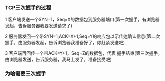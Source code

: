 ### TCP三次握手的过程

1 客户端发送一个SYN=1，Seq=X的数据包到服务器端口(第一次握手，有浏览器发起，告诉服务器我要发送请求了)

2 服务器发回一个带SYN=1,ACK=X+1,Seq=Y的响应包以示传达确认信息(第二次握手，由服务器发起，告诉浏览器我准备好了，你赶紧发送吧)

3 客户端再回传一个带ACK=Y+1，Seq=Z的数据包，代表 握手结束(第三次握手，由浏览器发送，告诉服务器，我马上发了，准备接受吧)

### 为啥需要三次握手